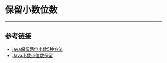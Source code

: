 # 保留小数位数
***

## 参考链接
- [java保留两位小数5种方法](https://blog.csdn.net/zzq900503/article/details/36898963)
- [Java小数点位数保留](https://www.jianshu.com/p/00fff555986b)